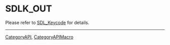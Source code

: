 # SDLK_OUT

Please refer to [SDL_Keycode](SDL_Keycode) for details.

----
[CategoryAPI](CategoryAPI), [CategoryAPIMacro](CategoryAPIMacro)

